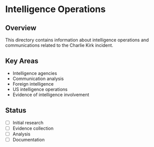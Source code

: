 # Intelligence Operations

## Overview
This directory contains information about intelligence operations and communications related to the Charlie Kirk incident.

## Key Areas
- Intelligence agencies
- Communication analysis
- Foreign intelligence
- US intelligence operations
- Evidence of intelligence involvement

## Status
- [ ] Initial research
- [ ] Evidence collection
- [ ] Analysis
- [ ] Documentation